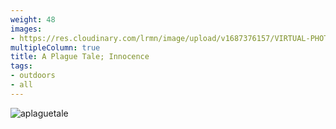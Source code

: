 ```yaml
---
weight: 48
images:
- https://res.cloudinary.com/lrmn/image/upload/v1687376157/VIRTUAL-PHOTOGRAPHY/aplaguetale/hugo32_aqunh8.png
multipleColumn: true
title: A Plague Tale; Innocence
tags:
- outdoors
- all
---
```

![aplaguetale](https://res.cloudinary.com/lrmn/image/upload/v1687376164/VIRTUAL-PHOTOGRAPHY/aplaguetale/hugo34_ygyli3.png)